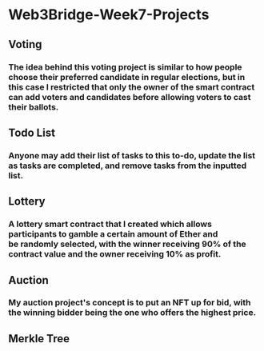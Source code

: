 # Web3Bridge-Week7-Projects

## Voting
### The idea behind this voting project is similar to how people choose their preferred candidate in regular elections, but in this case I restricted that only the owner of the smart contract can add voters and candidates before allowing voters to cast their ballots.

## Todo List
### Anyone may add their list of tasks to this to-do, update the list as tasks are completed, and remove tasks from the inputted list.

## Lottery
### A lottery smart contract that I created which allows participants to gamble a certain amount of Ether and <br> be randomly selected, with the winner receiving 90% of the contract value and the owner receiving 10% as profit.

## Auction
### My auction project's concept is to put an NFT up for bid, with the winning bidder being the one who offers the highest price. <br>

## Merkle Tree

